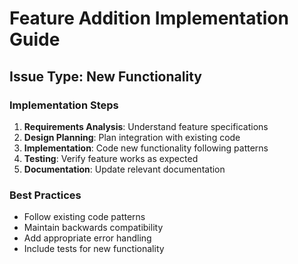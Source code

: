 # Feature Addition Implementation Guide

## Issue Type: New Functionality

### Implementation Steps
1. **Requirements Analysis**: Understand feature specifications
2. **Design Planning**: Plan integration with existing code
3. **Implementation**: Code new functionality following patterns
4. **Testing**: Verify feature works as expected
5. **Documentation**: Update relevant documentation

### Best Practices
- Follow existing code patterns
- Maintain backwards compatibility
- Add appropriate error handling
- Include tests for new functionality